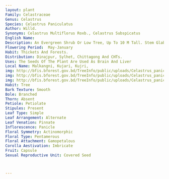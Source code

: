 ```yaml
---
layout: plant
Family: Celastraceae
Genus: Celastrus
Species: Celastrus Paniculatus
Author: Willd.
Synonyms: Celastrus Multiflorus Roxb., Celastrus Subspicatus
English Name: 
Description: An Evergreen Shrub Or Low Tree, Up To 10 M Tall. Stem Glabrous. Leaves Simple, Elliptic To Oblong-elliptic, 4-14 Ã— 2-5 Cm, Coriaceous, Glabrous, Sometimes Pubescent Beneath, Especially On The Venation, Base Cuneate, Obtuse Or Rounded, Apex Acute, Acuminate Or Obtuse, Midrib Elevated On Both Surfaces, Nerves 5-8 Pairs, Ascending, Petioles Up To 1.5 Cm Long. Inflorescence Terminal, Usually Thrice To Multi-compound Panicles, Up To 20 Cm Long, Spreading, Usually Pubescent, Peduncles 6-10 Mm Long, Pedicels Up To 5 Mm Long On Fruits, Distinctly Articulated At The Base. Calyx Lobes Semi-orbicular, Shortly Ciliate, 0.7-1.0 Ã— 1.5 Mm. Petals 5, Oblong Or Obovate-oblong, Obtuse, Entire, 2.5-3.0 Ã— 1.0-1.5 Mm. Disk Cupular, Membranous, Lobes Obscure Or Slightly Triangular. Stamens 5, C 3 Mm Long, Filaments Subulate, Anthers Ovoid, Obtuse. Sterile Pistil In Male Flowers Columnar, 1.2 Mm Long.Staminodes In Female Flowers 1.3 Mm Long. Pistil 2.0-2.5 Mm Long, Ovary Globose, Style Columnar, Stigmas 3-lobed, Each Bifid, Slender. Fruit Capsular, Subglobose, 5-10 Ã— 5-8 Mm, The Valves Broadly Elliptic, Bright Yellow, 3-6 Seeded. Seeds Ellipsoid, 3.5-5.5 Ã— 2.0-3.0 Mm, Yellowish To Orange-red, Smooth, Or With Obscure Areoles.
Flowering Period:  May-January
Habit: Thickets And Forests.
Distribution: Dinajpur, Sylhet, Chittagong And CHTs.
Uses: The Seeds Of The Plant Are Used As Brain And Liver
Local Name: Malkangni, Kujari, Kujri, 
img: http://bfis.bforest.gov.bd/TreeInfo/public/uploads/Celastrus_paniculatus.jpg
img: http://bfis.bforest.gov.bd/TreeInfo/public/uploads/Celastrus_paniculatus1.jpg
img: http://bfis.bforest.gov.bd/TreeInfo/public/uploads/Celastrus_paniculatus2.jpg
Habit: Tree
Bark Texture: Smooth
Bole: Branched
Thorn: Absent
Petiole: Petiolate
Stipules: Present
Leaf Type: Simple
Leaf Arrangement: Alternate
Leaf Venation: Pinnate
Inflorescence: Panicle
Floral Symmetry: Actinomorphic
Floral Type: Pentamerous
Floral Attachment: Gamopetalous
Corolla Aestivation: Imbricate
Fruit: Capsule
Sexual Reproductive Unit: Covered Seed



---
```


